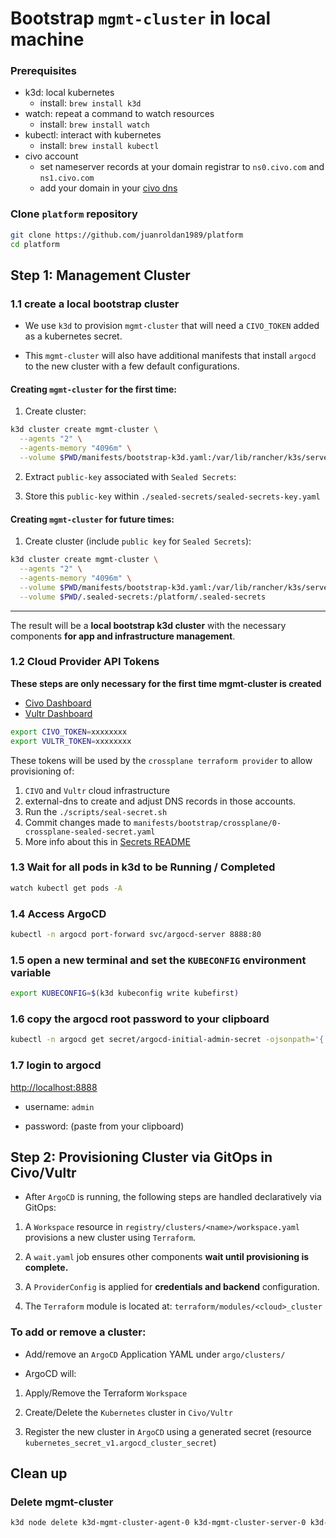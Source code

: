 # Bootstrap `mgmt-cluster` in local machine

### Prerequisites

- k3d: local kubernetes
  - install: `brew install k3d`
- watch: repeat a command to watch resources
  - install: `brew install watch`
- kubectl: interact with kubernetes
  - install: `brew install kubectl`
- civo account
  - set nameserver records at your domain registrar to `ns0.civo.com` and `ns1.civo.com`
  - add your domain in your [civo dns](https://dashboard.civo.com/dns)

### Clone `platform` repository

```sh
git clone https://github.com/juanroldan1989/platform
cd platform
```

## Step 1: Management Cluster

### 1.1 create a local bootstrap cluster

- We use `k3d` to provision `mgmt-cluster` that will need a `CIVO_TOKEN` added as a kubernetes secret.

- This `mgmt-cluster` will also have additional manifests that install `argocd` to the new cluster with a few default configurations.

#### Creating `mgmt-cluster` for the first time:

1. Create cluster:

```sh
k3d cluster create mgmt-cluster \
  --agents "2" \
  --agents-memory "4096m" \
  --volume $PWD/manifests/bootstrap-k3d.yaml:/var/lib/rancher/k3s/server/manifests/bootstrap-k3d.yaml
```

2. Extract `public-key` associated with `Sealed Secrets`:

3. Store this `public-key` within `./sealed-secrets/sealed-secrets-key.yaml`

#### Creating `mgmt-cluster` for future times:

1. Create cluster (include `public key` for `Sealed Secrets`):

```sh
k3d cluster create mgmt-cluster \
  --agents "2" \
  --agents-memory "4096m" \
  --volume $PWD/manifests/bootstrap-k3d.yaml:/var/lib/rancher/k3s/server/manifests/bootstrap-k3d.yaml \
  --volume $PWD/.sealed-secrets:/platform/.sealed-secrets
```

---

The result will be a **local bootstrap k3d cluster** with the necessary components **for app and infrastructure management**.

### 1.2 Cloud Provider API Tokens

**These steps are only necessary for the first time mgmt-cluster is created**

- [Civo Dashboard](https://dashboard.civo.com/security)
- [Vultr Dashboard](https://my.vultr.com/settings/#settingsapi)

```sh
export CIVO_TOKEN=xxxxxxxx
export VULTR_TOKEN=xxxxxxxx
```

These tokens will be used by the `crossplane terraform provider` to allow provisioning of:

1. `CIVO` and `Vultr` cloud infrastructure
2. external-dns to create and adjust DNS records in those accounts.
3. Run the `./scripts/seal-secret.sh`
4. Commit changes made to `manifests/bootstrap/crossplane/0-crossplane-sealed-secret.yaml`
5. More info about this in [Secrets README](/secrets.md)

### 1.3 Wait for all pods in k3d to be Running / Completed

```sh
watch kubectl get pods -A
```

### 1.4 Access ArgoCD

```sh
kubectl -n argocd port-forward svc/argocd-server 8888:80
```

### 1.5 open a new terminal and set the `KUBECONFIG` environment variable

```sh
export KUBECONFIG=$(k3d kubeconfig write kubefirst)
```

### 1.6 copy the argocd root password to your clipboard

```sh
kubectl -n argocd get secret/argocd-initial-admin-secret -ojsonpath='{.data.password}' | base64 -D | pbcopy
```

### 1.7 login to argocd

[http://localhost:8888](http://localhost:8888)

- username: `admin`

- password: (paste from your clipboard)

## Step 2: Provisioning Cluster via GitOps in Civo/Vultr

- After `ArgoCD` is running, the following steps are handled declaratively via GitOps:

1. A `Workspace` resource in `registry/clusters/<name>/workspace.yaml` provisions a new cluster using `Terraform`.

2. A `wait.yaml` job ensures other components **wait until provisioning is complete.**

3. A `ProviderConfig` is applied for **credentials and backend** configuration.

4. The `Terraform` module is located at: `terraform/modules/<cloud>_cluster`

### To add or remove a cluster:

- Add/remove an `ArgoCD` Application YAML under `argo/clusters/`

- ArgoCD will:

1. Apply/Remove the Terraform `Workspace`

2. Create/Delete the `Kubernetes` cluster in `Civo/Vultr`

3. Register the new cluster in `ArgoCD` using a generated secret (resource `kubernetes_secret_v1.argocd_cluster_secret`)

## Clean up

### Delete mgmt-cluster

```bash
k3d node delete k3d-mgmt-cluster-agent-0 k3d-mgmt-cluster-server-0 k3d-mgmt-cluster-serverlb k3d-mgmt-cluster-tools
```
